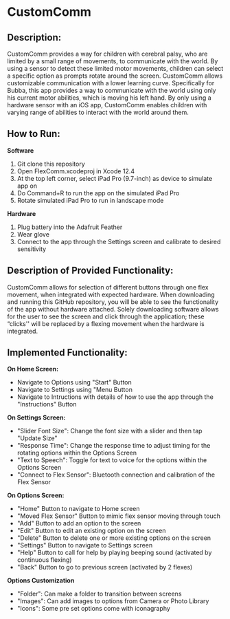 # CustomComm

## Description:
CustomComm provides a way for children with cerebral palsy, who are limited by a small range of movements, to communicate with the world. By using a sensor to detect these limited motor movements, children can select a specific option as prompts rotate around the screen. CustomComm allows customizable communication with a lower learning curve. Specifically for Bubba, this app provides a way to communicate with the world using only his current motor abilities, which is moving his left hand. By only using a hardware sensor with an iOS app, CustomComm enables children with varying range of abilities to interact with the world around them. 

## How to Run: 
**Software**
1. Git clone this repository
2. Open FlexComm.xcodeproj in Xcode 12.4
3. At the top left corner, select iPad Pro (9.7-inch) as device to simulate app on
4. Do Command+R to run the app on the simulated iPad Pro
5. Rotate simulated iPad Pro to run in landscape mode 

**Hardware**
1. Plug battery into the Adafruit Feather 
2. Wear glove 
3. Connect to the app through the Settings screen and calibrate to desired sensitivity

## Description  of Provided Functionality: 
CustomComm allows for selection of different buttons through one flex movement, when integrated with expected hardware. When downloading and running this GitHub repository, you will be able to see the functionality of the app without hardware attached.   Solely downloading software allows for the user to see the screen and click through the application; these “clicks'' will be replaced by a flexing movement when the hardware is integrated. 

## Implemented Functionality: 
**On Home Screen:**
- Navigate to Options using "Start" Button 
- Navigate to Settings using "Menu Button 
- Navigate to Intructions with details of how to use the app through the "Instructions" Button

**On Settings Screen:**
- "Slider Font Size": Change the font size with a slider and then tap "Update Size"
- "Response Time": Change the response time to adjust timing for the rotating options within the Options Screen
- "Text to Speech": Toggle for text to voice for the options within the Options Screen
- "Connect to Flex Sensor": Bluetooth connection and calibration of the Flex Sensor

**On Options Screen:**
- "Home" Button to navigate to Home screen
- "Moved Flex Sensor" Button to mimic flex sensor moving through touch
- "Add" Button to add an option to the screen
- "Edit" Button to edit an existing option on the screen 
- "Delete" Button to delete one or more existing options on the screen 
- "Settings" Button to navigate to Settings screen 
- "Help" Button to call for help by playing beeping sound (activated by continuous flexing)
- "Back" Button to go to previous screen (activated by 2 flexes)

**Options Customization**
- "Folder": Can make a folder to transition between screens
- "Images": Can add images to options from Camera or Photo Library
- "Icons": Some pre set options come with iconagraphy

